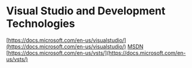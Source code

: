 # Visual Studio and Development Technologies

[https://docs.microsoft.com/en-us/visualstudio/](https://docs.microsoft.com/en-us/visualstudio/)
[MSDN](https://msdn.microsoft.com/en-us/library/h8w79z10.aspx)
[https://docs.microsoft.com/en-us/vsts/](https://docs.microsoft.com/en-us/vsts/)